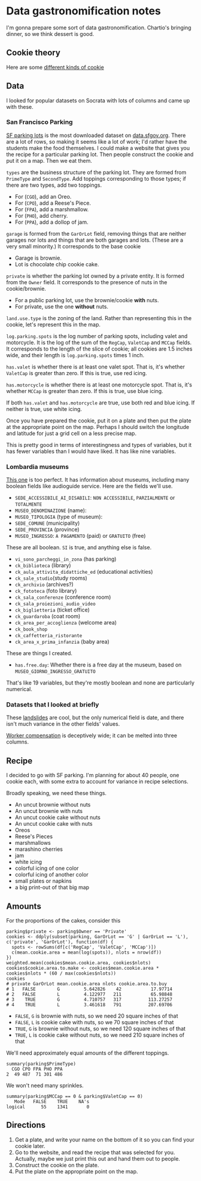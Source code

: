 Data gastronomification notes
====
I'm gonna prepare some sort of data gastronomification.
Chartio's bringing dinner, so we think dessert is good.

## Cookie theory
Here are some [different kinds of cookie](http://en.wikipedia.org/wiki/Cookie)


## Data
I looked for popular datasets on Socrata with lots of
columns and came up with these.

### San Francisco Parking
[SF parking lots](https://data.sfgov.org/Transportation/Off-Street-parking-lots-and-parking-garages/uupn-yfaw?)
is the most downloaded dataset on [data.sfgov.org](https://data.sfgov.org).
There are a lot of rows, so making it seems like a lot of work;
I'd rather have the students make the food themselves.
I could make a website that gives you the recipe for a particular
parking lot. Then people construct the cookie and put it on a map.
Then we eat them.

`types` are the business structure of the parking lot. They are
formed from `PrimeType` and `SecondType`. Add toppings corresponding
to those types; if there are two types, add two toppings.

* For (`CGO`), add an Oreo.
* For (`CPO`), add a Reese's Piece.
* For (`FPA`), add a marshmallow.
* For (`PHO`), add cherry.
* For (`PPA`), add a dollop of jam.

`garage` is formed from the `GarOrLot` field, removing things that
are neither garages nor lots and things that are both garages and lots.
(These are a very small minority.) It corresponds to the base cookie

* Garage is brownie.
* Lot is chocolate chip cookie cake.

`private` is whether the parking lot owned by a private entity. It is
formed from the `Owner` field. It corresponds to the presence of nuts
in the cookie/brownie.

* For a public parking lot, use the brownie/cookie **with** nuts.
* For private, use the one **without** nuts.

`land.use.type` is the zoning of the land. Rather than representing this
in the cookie, let's represent this in the map.

`log.parking.spots` is the log number of parking spots, including valet
and motorcycle. It is the log of the sum of the `RegCap`, `ValetCap`
and `MCCap` fields. It corresponds to the length of the slice of cookie;
all cookies are 1.5 inches wide, and their length is
`log.parking.spots` times 1 inch.

`has.valet` is whether there is at least one valet spot. That is, it's
whether `ValetCap` is greater than zero. If this is true, use red icing.

`has.motorcycle` is whether there is at least one motorcycle spot. That is, it's
whether `MCCap` is greater than zero. If this is true, use blue icing.

If both `has.valet` and `has.motorcycle` are true, use both red and blue
icing. If neither is true, use white icing.

Once you have prepared the cookie, put it on a plate and then put the plate
at the appropriate point on the map. Perhaps I should switch the longitude
and latitude for just a grid cell on a less precise map.

This is pretty good in terms of interestingness and types of variables, but
it has fewer variables than I would have liked. It has like nine variables.

### Lombardia museums
[This one](https://dati.lombardia.it/dati/Sanit-/Elenco-RSA-Accreditate/3syc-54zf)
is too perfect. It has information about museums, including many boolean
fields like audioguide service. Here are the fields we'll use.

* `SEDE_ACCESSIBILE_AI_DISABILI`: `NON ACCESSIBILE`, `PARZIALMENTE` or `TOTALMENTE`
* `MUSEO_DENOMINAZIONE` (name):
* `MUSEO_TIPOLOGIA` (type of museum):
* `SEDE_COMUNE` (municipality)
* `SEDE_PROVINCIA` (province)
* `MUSEO_INGRESSO`: `A PAGAMENTO` (paid) or `GRATUITO` (free)

These are all boolean. `SI` is true, and anything else is false.

* `vi_sono_parcheggi_in_zona` (has parking)
* `ck_biblioteca` (library)
* `ck_aula_attivita_didattiche_ed` (educational activities)
* `ck_sale_studio`(study rooms)
* `ck_archivio` (archives?)
* `ck_fototeca` (foto library)
* `ck_sala_conferenze` (conference room)
* `ck_sala_proiezioni_audio_video` 
* `ck_biglietteria` (ticket office)
* `ck_guardaroba` (coat room)
* `ck_area_per_accoglienza` (welcome area)
* `ck_book_shop` 
* `ck_caffetteria_ristorante`
* `ck_area_x_prima_infanzia` (baby area)

These are things I created.

* `has.free.day`: Whether there is a free day at the museum,
    based on `MUSEO_GIORNO_INGRESSO_GRATUITO`

That's like 19 variables, but they're mostly boolean and none
are particularly numerical.

### Datasets that I looked at briefly
These [landslides](https://data.seattle.gov/-/-/e498-ae22)
are cool, but the only numerical field is date, and there isn't
much variance in the other fields' values.

[Worker compensation](https://data.oregon.gov/Business/Workers-Compensation-Costs-Percent-of-National-Med/52s9-f7ab)
is deceptively wide; it can be melted into three columns.

## Recipe
I decided to go with SF parking.
I'm planning for about 40 people, one cookie each,
with some extra to account for variance in recipe selections.

Broadly speaking, we need these things.

* An uncut brownie without nuts
* An uncut brownie with nuts
* An uncut cookie cake without nuts
* An uncut cookie cake with nuts
* Oreos
* Reese's Pieces
* marshmallows
* marashino cherries
* jam
* white icing
* colorful icing of one color
* colorful icing of another color
* small plates or napkins
* a big print-out of that big map

## Amounts
For the proportions of the cakes, consider this

    parking$private <- parking$Owner == 'Private'
    cookies <- ddply(subset(parking, GarOrLot == 'G' | GarOrLot == 'L'), c('private', 'GarOrLot'), function(df) {
      spots <- rowSums(df[c('RegCap', 'ValetCap', 'MCCap')])
      c(mean.cookie.area = mean(log(spots)), nlots = nrow(df))
    })
    weighted.mean(cookies$mean.cookie.area, cookies$nlots)
    cookies$cookie.area.to.make <- cookies$mean.cookie.area * cookies$nlots * (60 / max(cookies$nlots))
    cookies
    # private GarOrLot mean.cookie.area nlots cookie.area.to.buy
    # 1   FALSE        G         5.642826    42           17.97714
    # 2   FALSE        L         4.122977   211           65.98848
    # 3    TRUE        G         4.710757   317          113.27257
    # 4    TRUE        L         3.461618   791          207.69706

* `FALSE`, `G` is brownie with nuts, so we need 20 square inches of that
* `FALSE`, `L` is cookie cake with nuts, so we 70 square inches of that
* `TRUE`, `G` is brownie without nuts, so we need 120 square inches of that
* `TRUE`, `L` is cookie cake without nuts, so we need 210 square inches of that

We'll need approximately equal amounts of the different toppings.

    summary(parking$PrimeType)
      CGO CPO FPA PHO PPA 
    2  49 487  71 301 486 

We won't need many sprinkles.

    summary(parking$MCCap == 0 & parking$ValetCap == 0)
       Mode   FALSE    TRUE    NA's 
    logical      55    1341       0 

## Directions

1. Get a plate, and write your name on the bottom of it so you can find your
cookie later.
2. Go to the website, and read the recipe that was selected for you.
    Actually, maybe we just print this out and hand them out to people.
3. Construct the cookie on the plate.
4. Put the plate on the appropriate point on the map.
